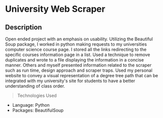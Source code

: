 # University Web Scraper
## Description
Open ended project with an emphasis on usability. Utilizing the Beautiful Soup package, I worked in
python making requests to my universities computer science course page. I stored all the links redirecting
to the specific courses information page in a list. Used a technique to remove duplicates and wrote to a
file displaying the information in a concise manner. Others and myself presented information related to
the scraper such as run time, design approach and scraper traps. Used my personal website to convey a
visual representation of a degree tree path that can be integrated with my university's site for students to
have a better understanding of class order.


> Technologies Used
- Language: Python
- Packages: BeautifulSoup
